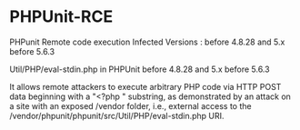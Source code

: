 # PHPUnit-RCE

PHPunit Remote code execution
Infected Versions : before 4.8.28 and 5.x before 5.6.3

Util/PHP/eval-stdin.php in PHPUnit before 4.8.28 and 5.x before 5.6.3

It allows remote attackers to execute arbitrary PHP code via HTTP POST 
data beginning with a "<?php " substring, as demonstrated by an attack 
on a site with an exposed /vendor folder, i.e., external access to 
the /vendor/phpunit/phpunit/src/Util/PHP/eval-stdin.php URI.


